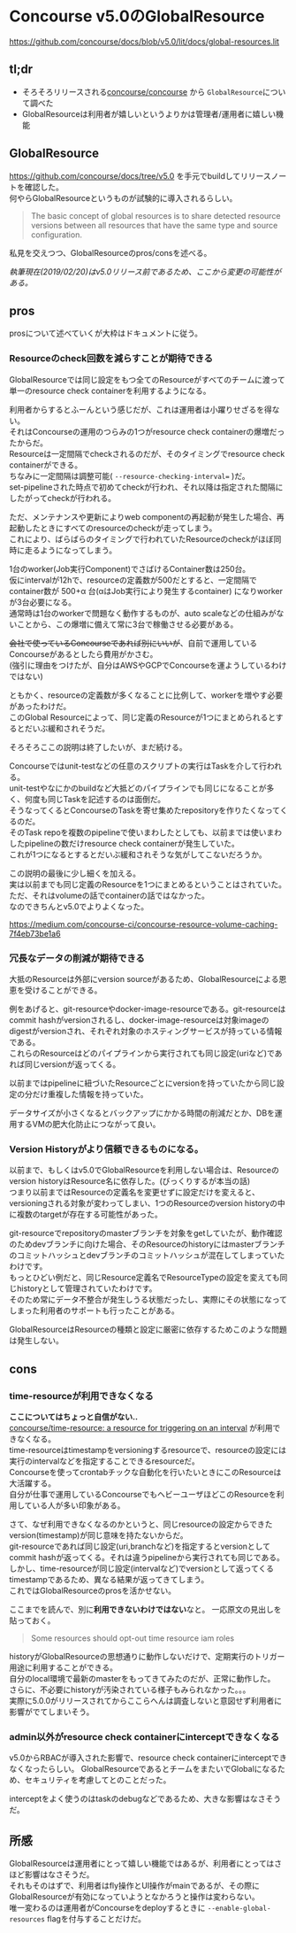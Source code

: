 # Concourse v5.0のGlobalResource
https://github.com/concourse/docs/blob/v5.0/lit/docs/global-resources.lit

## tl;dr
* そろそろリリースされる[concourse/concourse](https://github.com/concourse/concourse) から `GlobalResource`について調べた
* GlobalResourceは利用者が嬉しいというよりかは管理者/運用者に嬉しい機能

## GlobalResource
https://github.com/concourse/docs/tree/v5.0 を手元でbuildしてリリースノートを確認した。  
何やらGlobalResourceというものが試験的に導入されるらしい。

> The basic concept of global resources is to share detected resource versions between all resources that have the same type and source configuration.

私見を交えつつ、GlobalResourceのpros/consを述べる。

_執筆現在(2019/02/20)はv5.0リリース前であるため、ここから変更の可能性がある。_

## pros
prosについて述べていくが大枠はドキュメントに従う。  

### Resourceのcheck回数を減らすことが期待できる
GlobalResourceでは同じ設定をもつ全てのResourceがすべてのチームに渡って単一のresource check containerを利用するようになる。  

利用者からするとふーんという感じだが、これは運用者は小躍りせざるを得ない。  
それはConcourseの運用のつらみの1つがresource check containerの爆増だったからだ。  
Resourceは一定間隔でcheckされるのだが、そのタイミングでresource check containerができる。  
ちなみに一定間隔は調整可能( `--resource-checking-interval=` )だ。  
set-pipelineされた時点で初めてcheckが行われ、それ以降は指定された間隔にしたがってcheckが行われる。

ただ、メンテナンスや更新によりweb componentの再起動が発生した場合、再起動したときにすべてのresourceのcheckが走ってしまう。  
これにより、ばらばらのタイミングで行われていたResourceのcheckがほぼ同時に走るようになってしまう。  

1台のworker(Job実行Component)でさばけるContainer数は250台。  
仮にintervalが12hで、resourceの定義数が500だとすると、一定間隔でcontainer数が 500+α 台(αはJob実行により発生するcontainer) になりworkerが3台必要になる。  
通常時は1台のworkerで問題なく動作するものが、auto scaleなどの仕組みがないことから、この爆増に備えて常に3台で稼働させる必要がある。  

~~会社で使っているConcourseであれば別にいいが~~、自前で運用しているConcourseがあるとしたら費用がかさむ。  
(強引に理由をつけたが、自分はAWSやGCPでConcourseを運ようしているわけではない)

ともかく、resourceの定義数が多くなることに比例して、workerを増やす必要があったわけだ。  
このGlobal Resourceによって、同じ定義のResourceが1つにまとめられるとするとだいぶ緩和されそうだ。

そろそろここの説明は終了したいが、まだ続ける。

Concourseではunit-testなどの任意のスクリプトの実行はTaskを介して行われる。  
unit-testやなにかのbuildなど大抵どのパイプラインでも同じになることが多く、何度も同じTaskを記述するのは面倒だ。  
そうなってくるとConcourseのTaskを寄せ集めたrepositoryを作りたくなってくるのだ。  
そのTask repoを複数のpipelineで使いまわしたとしても、以前までは使いまわしたpipelineの数だけresource check containerが発生していた。  
これが1つになるとするとだいぶ緩和されそうな気がしてこないだろうか。

この説明の最後に少し細くを加える。  
実は以前までも同じ定義のResourceを1つにまとめるということはされていた。  
ただ、それはvolumeの話でcontainerの話ではなかった。  
なのできちんとv5.0でよりよくなった。

https://medium.com/concourse-ci/concourse-resource-volume-caching-7f4eb73be1a6

### 冗長なデータの削減が期待できる
大抵のResourceは外部にversion sourceがあるため、GlobalResourceによる恩恵を受けることができる。 
 
例をあげると、git-resourceやdocker-image-resourceである。git-resourceはcommit hashがversionされるし、docker-image-resourceは対象imageのdigestがversionされ、それぞれ対象のホスティングサービスが持っている情報である。  
これらのResourceはどのパイプラインから実行されても同じ設定(uriなど)であれば同じversionが返ってくる。

以前まではpipelineに紐づいたResourceごとにversionを持っていたから同じ設定の分だけ重複した情報を持っていた。

データサイズが小さくなるとバックアップにかかる時間の削減だとか、DBを運用するVMの肥大化防止につながって良い。

### Version Historyがより信頼できるものになる。
以前まで、もしくはv5.0でGlobalResourceを利用しない場合は、Resourceのversion historyはResource名に依存した。(びっくりするが本当の話)  
つまり以前まではResourceの定義名を変更せずに設定だけを変えると、versioningされる対象が変わってしまい、1つのResourceのversion historyの中に複数のtargetが存在する可能性があった。  

git-resourceでrepositoryのmasterブランチを対象をgetしていたが、動作確認のためdevブランチに向けた場合、そのResourceのhistoryにはmasterブランチのコミットハッシュとdevブランチのコミットハッシュが混在してしまっていたわけです。  
もっとひどい例だと、同じResource定義名でResourceTypeの設定を変えても同じhistoryとして管理されていたわけです。  
そのため常にデータ不整合が発生しうる状態だったし、実際にその状態になってしまった利用者のサポートも行ったことがある。  

GlobalResourceはResourceの種類と設定に厳密に依存するためこのような問題は発生しない。

## cons
### time-resourceが利用できなくなる
**ここについてはちょっと自信がない..**  
[concourse/time\-resource: a resource for triggering on an interval](https://github.com/concourse/time-resource) が利用できなくなる。  
time-resourceはtimestampをversioningするresourceで、resourceの設定には実行のintervalなどを指定することできるresourceだ。  
Concourseを使ってcrontabチックな自動化を行いたいときにこのResourceは大活躍する。  
自分が仕事で運用しているConcourseでもヘビーユーザほどこのResourceを利用している人が多い印象がある。

さて、なぜ利用できなくなるのかというと、同じresourceの設定からできたversion(timestamp)が同じ意味を持たないからだ。  
git-resourceであれば同じ設定(uri,branchなど)を指定するとversionとしてcommit hashが返ってくる。それは違うpipelineから実行されても同じである。　　  
しかし、time-resourceが同じ設定(intervalなど)でversionとして返ってくるtimestampであるため、異なる結果が返ってきてしまう。  
これではGlobalResourceのprosを活かせない。

ここまでを読んで、別に**利用できないわけではない**なと。 一応原文の見出しを貼っておく。

> Some resources should opt-out
> time resource
> iam roles

historyがGlobalResourceの思想通りに動作しないだけで、定期実行のトリガー用途に利用することができる。  
自分のlocal環境で最新のmasterをもってきてみたのだが、正常に動作した。  
さらに、不必要にhistoryが汚染されている様子もみられなかった。。。  
実際に5.0.0がリリースされてからここらへんは調査しないと意図せず利用者に影響がでてしまいそう。

### admin以外がresource check containerにinterceptできなくなる
v5.0からRBACが導入された影響で、resource check containerにinterceptできなくなったらしい。 
GlobalResourceであるとチームをまたいでGlobalになるため、セキュリティを考慮してとのことだった。 

interceptをよく使うのはtaskのdebugなどであるため、大きな影響はなさそうだ。

## 所感
GlobalResourceは運用者にとって嬉しい機能ではあるが、利用者にとってはさほど影響はなさそうだ。  
それもそのはずで、利用者はfly操作とUI操作がmainであるが、その際にGlobalResourceが有効になっていようとなかろうと操作は変わらない。  
唯一変わるのは運用者がConcourseをdeployするときに `--enable-global-resources` flagを付与することだけだ。
